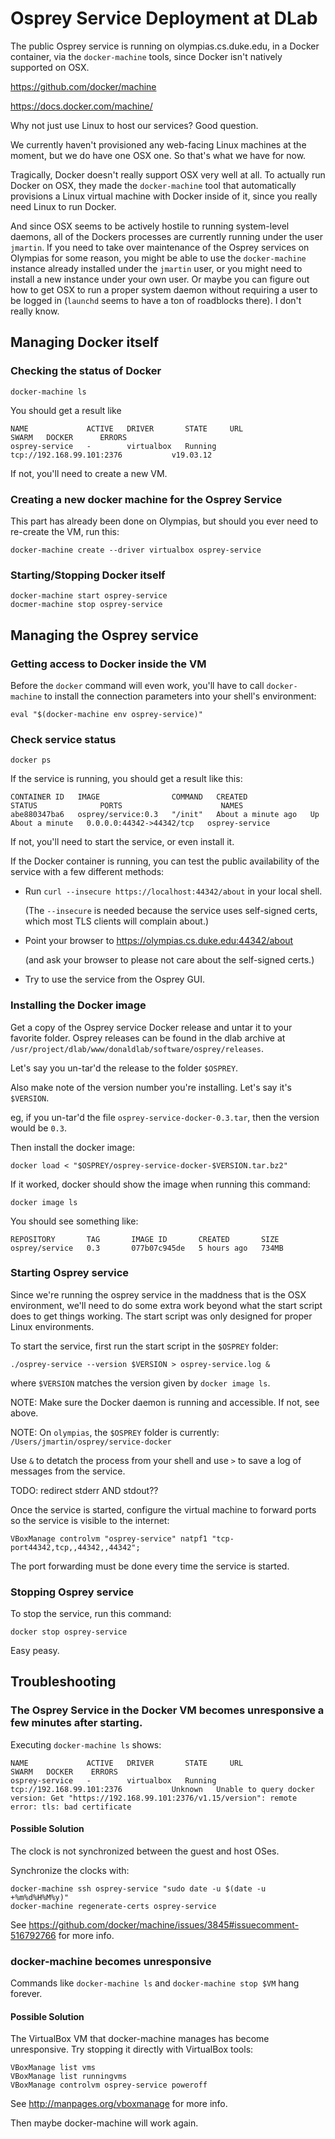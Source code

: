 
# Osprey Service Deployment at DLab

The public Osprey service is running on olympias.cs.duke.edu,
in a Docker container, via the `docker-machine` tools, since
Docker isn't natively supported on OSX.

https://github.com/docker/machine

https://docs.docker.com/machine/

Why not just use Linux to host our services? Good question.

We currently haven't provisioned any web-facing Linux machines
at the moment, but we do have one OSX one. So that's what we have for now.

Tragically, Docker doesn't really support OSX very well at all.
To actually run Docker on OSX, they made the `docker-machine` tool
that automatically provisions a Linux virtual machine with Docker
inside of it, since you really need Linux to run Docker.

And since OSX seems to be actively hostile to running system-level
daemons, all of the Dockers processes are currently running under
the user `jmartin`. If you need to take over maintenance of the
Osprey services on Olympias for some reason, you might be able to
use the `docker-machine` instance already installed under the `jmartin`
user, or you might need to install a new instance under your own user.
Or maybe you can figure out how to get OSX to run a proper system daemon
without requiring a user to be logged in
(`launchd` seems to have a ton of roadblocks there).
I don't really know.


## Managing Docker itself

### Checking the status of Docker

```shell
docker-machine ls
```

You should get a result like
```
NAME             ACTIVE   DRIVER       STATE     URL                         SWARM   DOCKER      ERRORS
osprey-service   -        virtualbox   Running   tcp://192.168.99.101:2376           v19.03.12
```

If not, you'll need to create a new VM.


### Creating a new docker machine for the Osprey Service

This part has already been done on Olympias,
but should you ever need to re-create the VM, run this:
```shell
docker-machine create --driver virtualbox osprey-service
```


### Starting/Stopping Docker itself

```shell
docker-machine start osprey-service
docmer-machine stop osprey-service
```


## Managing the Osprey service

### Getting access to Docker inside the VM

Before the `docker` command will even work, you'll have to
call `docker-machine` to install the connection parameters
into your shell's environment:

```shell
eval "$(docker-machine env osprey-service)"
```

### Check service status

```shell
docker ps
```

If the service is running, you should get a result like this:
```
CONTAINER ID   IMAGE                COMMAND   CREATED              STATUS              PORTS                      NAMES
abe880347ba6   osprey/service:0.3   "/init"   About a minute ago   Up About a minute   0.0.0.0:44342->44342/tcp   osprey-service
```

If not, you'll need to start the service, or even install it.

If the Docker container is running, you can test the public
availability of the service with a few different methods:
 * Run `curl --insecure https://localhost:44342/about` in your local shell.
 
   (The `--insecure` is needed because the service uses
   self-signed certs, which most TLS clients will complain about.)
 * Point your browser to https://olympias.cs.duke.edu:44342/about
 
   (and ask your browser to please not care about the self-signed certs.)  
 * Try to use the service from the Osprey GUI.


### Installing the Docker image

Get a copy of the Osprey service Docker release and untar it
to your favorite folder. Osprey releases can be found in the dlab archive
at `/usr/project/dlab/www/donaldlab/software/osprey/releases`.

Let's say you un-tar'd the release to the folder `$OSPREY`.

Also make note of the version number you're installing.
Let's say it's `$VERSION`.

eg, if you un-tar'd the file `osprey-service-docker-0.3.tar`,
then the version would be `0.3`.

Then install the docker image:
```shell
docker load < "$OSPREY/osprey-service-docker-$VERSION.tar.bz2"
```

If it worked, docker should show the image when running this command:
```shell
docker image ls
```
You should see something like:
```
REPOSITORY       TAG       IMAGE ID       CREATED       SIZE
osprey/service   0.3       077b07c945de   5 hours ago   734MB
```


### Starting Osprey service

Since we're running the osprey service in the maddness that is the
OSX environment, we'll need to do some extra work beyond what the
start script does to get things working. The start script was only
designed for proper Linux environments.

To start the service, first run the start script in the `$OSPREY` folder:
```shell
./osprey-service --version $VERSION > osprey-service.log &
```
where `$VERSION` matches the version given by `docker image ls`.

NOTE: Make sure the Docker daemon is running and accessible. If not, see above.

NOTE: On `olympias`, the `$OSPREY` folder is currently:
`/Users/jmartin/osprey/service-docker`

Use `&` to detatch the process from your shell and use `>` to save
a log of messages from the service.

TODO: redirect stderr AND stdout??

Once the service is started, configure the virtual machine to forward
ports so the service is visible to the internet:
```shell
VBoxManage controlvm "osprey-service" natpf1 "tcp-port44342,tcp,,44342,,44342";
```

The port forwarding must be done every time the service is started.


### Stopping Osprey service

To stop the service, run this command:
```shell
docker stop osprey-service
```
Easy peasy.


## Troubleshooting

### The Osprey Service in the Docker VM becomes unresponsive a few minutes after starting.
Executing `docker-machine ls` shows:
```
NAME             ACTIVE   DRIVER       STATE     URL                         SWARM   DOCKER    ERRORS
osprey-service   -        virtualbox   Running   tcp://192.168.99.101:2376           Unknown   Unable to query docker version: Get "https://192.168.99.101:2376/v1.15/version": remote error: tls: bad certificate
```

#### Possible Solution
The clock is not synchronized between the guest and host OSes.

Synchronize the clocks with:
```shell
docker-machine ssh osprey-service "sudo date -u $(date -u +%m%d%H%M%y)"
docker-machine regenerate-certs osprey-service
```

See https://github.com/docker/machine/issues/3845#issuecomment-516792766
for more info.


### docker-machine becomes unresponsive
Commands like `docker-machine ls` and `docker-machine stop $VM` hang forever.

#### Possible Solution
The VirtualBox VM that docker-machine manages has become unresponsive.
Try stopping it directly with VirtualBox tools:
```shell
VBoxManage list vms
VBoxManage list runningvms
VBoxManage controlvm osprey-service poweroff
```
See http://manpages.org/vboxmanage for more info.

Then maybe docker-machine will work again.
